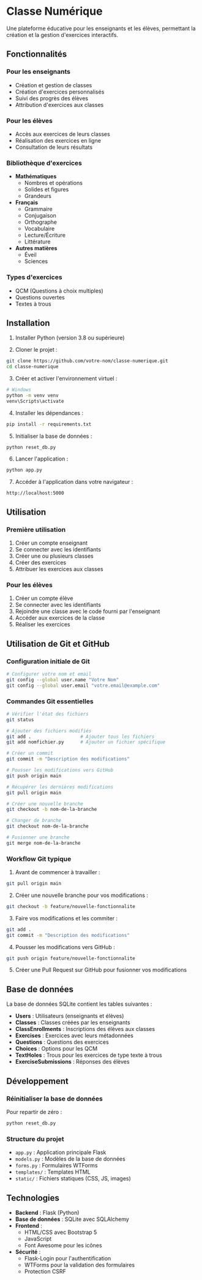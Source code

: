 # Classe Numérique

Une plateforme éducative pour les enseignants et les élèves, permettant la création et la gestion d'exercices interactifs.

## Fonctionnalités

### Pour les enseignants
- Création et gestion de classes
- Création d'exercices personnalisés
- Suivi des progrès des élèves
- Attribution d'exercices aux classes

### Pour les élèves
- Accès aux exercices de leurs classes
- Réalisation des exercices en ligne
- Consultation de leurs résultats

### Bibliothèque d'exercices
- **Mathématiques**
  - Nombres et opérations
  - Solides et figures
  - Grandeurs
- **Français**
  - Grammaire
  - Conjugaison
  - Orthographe
  - Vocabulaire
  - Lecture/Écriture
  - Littérature
- **Autres matières**
  - Éveil
  - Sciences

### Types d'exercices
- QCM (Questions à choix multiples)
- Questions ouvertes
- Textes à trous

## Installation

1. Installer Python (version 3.8 ou supérieure)

2. Cloner le projet :
```bash
git clone https://github.com/votre-nom/classe-numerique.git
cd classe-numerique
```

3. Créer et activer l'environnement virtuel :
```bash
# Windows
python -m venv venv
venv\Scripts\activate
```

4. Installer les dépendances :
```bash
pip install -r requirements.txt
```

5. Initialiser la base de données :
```bash
python reset_db.py
```

6. Lancer l'application :
```bash
python app.py
```

7. Accéder à l'application dans votre navigateur :
```
http://localhost:5000
```

## Utilisation

### Première utilisation
1. Créer un compte enseignant
2. Se connecter avec les identifiants
3. Créer une ou plusieurs classes
4. Créer des exercices
5. Attribuer les exercices aux classes

### Pour les élèves
1. Créer un compte élève
2. Se connecter avec les identifiants
3. Rejoindre une classe avec le code fourni par l'enseignant
4. Accéder aux exercices de la classe
5. Réaliser les exercices

## Utilisation de Git et GitHub

### Configuration initiale de Git
```bash
# Configurer votre nom et email
git config --global user.name "Votre Nom"
git config --global user.email "votre.email@example.com"
```

### Commandes Git essentielles
```bash
# Vérifier l'état des fichiers
git status

# Ajouter des fichiers modifiés
git add .                  # Ajouter tous les fichiers
git add nomfichier.py      # Ajouter un fichier spécifique

# Créer un commit
git commit -m "Description des modifications"

# Pousser les modifications vers GitHub
git push origin main

# Récupérer les dernières modifications
git pull origin main

# Créer une nouvelle branche
git checkout -b nom-de-la-branche

# Changer de branche
git checkout nom-de-la-branche

# Fusionner une branche
git merge nom-de-la-branche
```

### Workflow Git typique
1. Avant de commencer à travailler :
```bash
git pull origin main
```

2. Créer une nouvelle branche pour vos modifications :
```bash
git checkout -b feature/nouvelle-fonctionnalite
```

3. Faire vos modifications et les commiter :
```bash
git add .
git commit -m "Description des modifications"
```

4. Pousser les modifications vers GitHub :
```bash
git push origin feature/nouvelle-fonctionnalite
```

5. Créer une Pull Request sur GitHub pour fusionner vos modifications

## Base de données

La base de données SQLite contient les tables suivantes :
- **Users** : Utilisateurs (enseignants et élèves)
- **Classes** : Classes créées par les enseignants
- **ClassEnrollments** : Inscriptions des élèves aux classes
- **Exercises** : Exercices avec leurs métadonnées
- **Questions** : Questions des exercices
- **Choices** : Options pour les QCM
- **TextHoles** : Trous pour les exercices de type texte à trous
- **ExerciseSubmissions** : Réponses des élèves

## Développement

### Réinitialiser la base de données
Pour repartir de zéro :
```bash
python reset_db.py
```

### Structure du projet
- `app.py` : Application principale Flask
- `models.py` : Modèles de la base de données
- `forms.py` : Formulaires WTForms
- `templates/` : Templates HTML
- `static/` : Fichiers statiques (CSS, JS, images)

## Technologies
- **Backend** : Flask (Python)
- **Base de données** : SQLite avec SQLAlchemy
- **Frontend** : 
  - HTML/CSS avec Bootstrap 5
  - JavaScript
  - Font Awesome pour les icônes
- **Sécurité** :
  - Flask-Login pour l'authentification
  - WTForms pour la validation des formulaires
  - Protection CSRF
